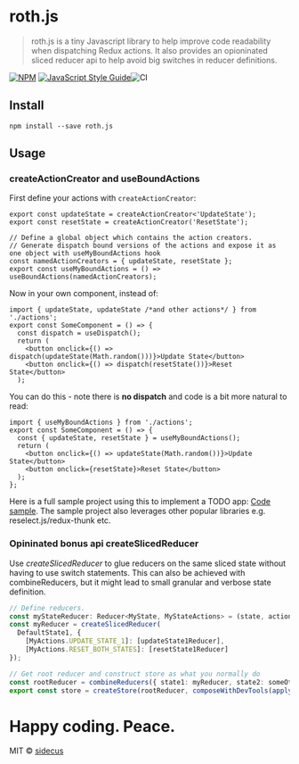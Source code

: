 # roth.js

> roth.js is a tiny Javascript library to help improve code readability when dispatching Redux actions. It also provides an opioninated sliced reducer api to help avoid big switches in reducer definitions.

[![NPM](https://img.shields.io/npm/v/roth.js.svg)](https://www.npmjs.com/package/roth.js) [![JavaScript Style Guide](https://img.shields.io/badge/code_style-standard-brightgreen.svg)](https://standardjs.com)![CI](https://github.com/sidecus/roth.js/workflows/CI/badge.svg?branch=master)

## Install

```Shell
npm install --save roth.js
```

## Usage
### createActionCreator and useBoundActions
First define your actions with ```createActionCreator```:
```TS
export const updateState = createActionCreator<'UpdateState');
export const resetState = createActionCreator('ResetState');

// Define a global object which contains the action creators.
// Generate dispatch bound versions of the actions and expose it as one object with useMyBoundActions hook
const namedActionCreators = { updateState, resetState };
export const useMyBoundActions = () => useBoundActions(namedActionCreators);
```
Now in your own component, instead of:
```TSX
import { updateState, updateState /*and other actions*/ } from './actions';
export const SomeComponent = () => {
  const dispatch = useDispatch();
  return (
    <button onclick={() => dispatch(updateState(Math.random()))}>Update State</button>
    <button onclick={() => dispatch(resetState())}>Reset State</button>
  );
```
You can do this - note there is **no dispatch** and code is a bit more natural to read:
```TSX
import { useMyBoundActions } from './actions';
export const SomeComponent = () => {
  const { updateState, resetState } = useMyBoundActions();
  return (
    <button onclick={() => updateState(Math.random())}>Update State</button>
    <button onclick={resetState}>Reset State</button>
  );
};
```
Here is a full sample project using this to implement a TODO app: [Code sample](https://github.com/sidecus/reactstudy/tree/master/src/ReduxHooks). The sample project also leverages other popular libraries e.g. reselect.js/redux-thunk etc.

### Opininated bonus api createSlicedReducer
Use *createSlicedReducer* to glue reducers on the same sliced state without having to use switch statements. This can also be achieved with combineReducers, but it might lead to small granular and verbose state definition.
```typescript
// Define reducers.
const myStateReducer: Reducer<MyState, MyStateActions> = (state, action) => {...};
const myReducer = createSlicedReducer(
  DefaultState1, {
    [MyActions.UPDATE_STATE_1]: [updateState1Reducer],
    [MyActions.RESET_BOTH_STATES]: [resetState1Reducer]
});

// Get root reducer and construct store as what you normally do
const rootReducer = combineReducers({ state1: myReducer, state2: someOtherReducer});
export const store = createStore(rootReducer, composeWithDevTools(applyMiddleware(thunk)));
```

# Happy coding. Peace.
MIT © [sidecus](https://github.com/sidecus)
